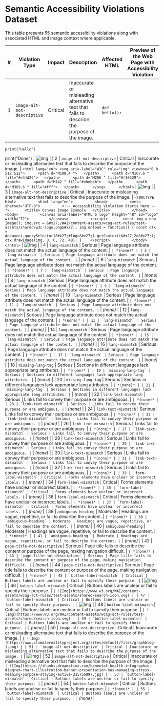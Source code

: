 # Semantic Accessibility Violations Dataset

This table presents 55 semantic accessibility violations along with associated HTML and image context where applicable.

| # | Violation Type | Impact | Description | Affected HTML | Preview of the Web Page with Accessibility Violation |
|---|------------------|--------|-------------|-----------------------------|------------|
| 1 | `image-alt-not-descriptive` | Critical | Inaccurate or misleading alternative text that fails to describe the purpose of the image. | <pre><code>def hello():  
    print("Hello")  

print("Done")</code></pre>  | ![Img](https://www.w3.org/WAI/content-assets/wcag-act-rules/test-assets/shared/w3c-logo.png) |
| 2 | `image-alt-not-descriptive` | Critical | Inaccurate or misleading alternative text that fails to describe the purpose of the image. | ```<html lang="en"> <svg aria-label="W3C" role="img" viewbox="0 0 512 512">      <path d="M108.4 ">   </path>      <path d="M107.6 " fill="#e44d26">   </path>      <path d="M256 " fill="#f16529">   </path>      <path d="M142 " fill="#ebebeb">   </path>      <path d="M369.6 " fill="#fff">   </path>      </svg>      </html>``` | ![Img](https://i.ibb.co/mFYM2Ft/image.png) |
| 3 | `image-alt-not-descriptive` | Critical | Inaccurate or misleading alternative text that fails to describe the purpose of the image. | ```<!DOCTYPE html>          <html lang="en">          <head>          <meta charset="UTF-8">          <!-- Accessibility Violation Starts Here --">       <title> Canvas Image Example   </title>          </head>          <body>          <canvas aria-label="HTML 5 logo" height="48" id="logo" width="72">         </canvas>          <script>       const img = new Image(); img.src = &#x27;/WAI/content-assets/wcag-act-rules/test-assets/shared/w3c-logo.png&#x27;; img.onload = function() { const ctx = document.querySelector(&#x27;#logo&#x27;).getContext(&#x27;2d&#x27;); ctx.drawImage(img, 0, 0, 72, 48); }    </script>          </body>          </html>``` | ![Img](https://i.ibb.co/BPkxx7z/screenshot.png) |
| 4 | `lang-mismatch` | Serious | Page language attribute does not match the actual language of the content. | `` | *(none)* |
| 5 | `lang-mismatch` | Serious | Page language attribute does not match the actual language of the content. | `` | *(none)* |
| 6 | `lang-mismatch` | Serious | Page language attribute does not match the actual language of the content. | `` | *(none)* |
| 7 | `lang-mismatch` | Serious | Page language attribute does not match the actual language of the content. | `` | *(none)* |
| 8 | `lang-mismatch` | Serious | Page language attribute does not match the actual language of the content. | `` | *(none)* |
| 9 | `lang-mismatch` | Serious | Page language attribute does not match the actual language of the content. | `` | *(none)* |
| 10 | `lang-mismatch` | Serious | Page language attribute does not match the actual language of the content. | `` | *(none)* |
| 11 | `lang-mismatch` | Serious | Page language attribute does not match the actual language of the content. | `` | *(none)* |
| 12 | `lang-mismatch` | Serious | Page language attribute does not match the actual language of the content. | `` | *(none)* |
| 13 | `lang-mismatch` | Serious | Page language attribute does not match the actual language of the content. | `` | *(none)* |
| 14 | `lang-mismatch` | Serious | Page language attribute does not match the actual language of the content. | `` | *(none)* |
| 15 | `lang-mismatch` | Serious | Page language attribute does not match the actual language of the content. | `` | *(none)* |
| 16 | `lang-mismatch` | Serious | Page language attribute does not match the actual language of the content. | `` | *(none)* |
| 17 | `lang-mismatch` | Serious | Page language attribute does not match the actual language of the content. | `` | *(none)* |
| 18 | `missing-lang-tag` | Serious | Sections in different languages lack appropriate lang attributes. | `` | *(none)* |
| 19 | `missing-lang-tag` | Serious | Sections in different languages lack appropriate lang attributes. | `` | *(none)* |
| 20 | `missing-lang-tag` | Serious | Sections in different languages lack appropriate lang attributes. | `` | *(none)* |
| 21 | `missing-lang-tag` | Serious | Sections in different languages lack appropriate lang attributes. | `` | *(none)* |
| 22 | `link-text-mismatch` | Serious | Links fail to convey their purpose or are ambiguous. | `` | *(none)* |
| 23 | `link-text-mismatch` | Serious | Links fail to convey their purpose or are ambiguous. | `` | *(none)* |
| 24 | `link-text-mismatch` | Serious | Links fail to convey their purpose or are ambiguous. | `` | *(none)* |
| 25 | `link-text-mismatch` | Serious | Links fail to convey their purpose or are ambiguous. | `` | *(none)* |
| 26 | `link-text-mismatch` | Serious | Links fail to convey their purpose or are ambiguous. | `` | *(none)* |
| 27 | `link-text-mismatch` | Serious | Links fail to convey their purpose or are ambiguous. | `` | *(none)* |
| 28 | `link-text-mismatch` | Serious | Links fail to convey their purpose or are ambiguous. | `` | *(none)* |
| 29 | `link-text-mismatch` | Serious | Links fail to convey their purpose or are ambiguous. | `` | *(none)* |
| 30 | `link-text-mismatch` | Serious | Links fail to convey their purpose or are ambiguous. | `` | *(none)* |
| 31 | `link-text-mismatch` | Serious | Links fail to convey their purpose or are ambiguous. | `` | *(none)* |
| 32 | `link-text-mismatch` | Serious | Links fail to convey their purpose or are ambiguous. | `` | *(none)* |
| 33 | `form-label-mismatch` | Critical | Forms elements have unclear or incorrect labels. | `` | *(none)* |
| 34 | `form-label-mismatch` | Critical | Forms elements have unclear or incorrect labels. | `` | *(none)* |
| 35 | `form-label-mismatch` | Critical | Forms elements have unclear or incorrect labels. | `` | *(none)* |
| 36 | `form-label-mismatch` | Critical | Forms elements have unclear or incorrect labels. | `` | *(none)* |
| 37 | `form-label-mismatch` | Critical | Forms elements have unclear or incorrect labels. | `` | *(none)* |
| 38 | `ambiguous-heading` | Moderate | Headings are vague, repetitive, or fail to describe the content. | `` | *(none)* |
| 39 | `ambiguous-heading` | Moderate | Headings are vague, repetitive, or fail to describe the content. | `` | *(none)* |
| 40 | `ambiguous-heading` | Moderate | Headings are vague, repetitive, or fail to describe the content. | `` | *(none)* |
| 41 | `ambiguous-heading` | Moderate | Headings are vague, repetitive, or fail to describe the content. | `` | *(none)* |
| 42 | `page-title-not-descriptive` | Serious | Page title fails to describe the content or purpose of the page, making navigation difficult. | `` | *(none)* |
| 43 | `page-title-not-descriptive` | Serious | Page title fails to describe the content or purpose of the page, making navigation difficult. | `` | *(none)* |
| 44 | `page-title-not-descriptive` | Serious | Page title fails to describe the content or purpose of the page, making navigation difficult. | `` | *(none)* |
| 45 | `button-label-mismatch` | Critical | Buttons labels are unclear or fail to specify their purpose. | `` | ![Img](https://www.w3.org/WAI/content-assets/wcag-act-rules/test-assets/shared/search-icon.svg) |
| 46 | `button-label-mismatch` | Critical | Buttons labels are unclear or fail to specify their purpose. | `` | ![Img](https://www.w3.org/WAI/content-assets/wcag-act-rules/test-assets/shared/search-icon.svg) |
| 47 | `button-label-mismatch` | Critical | Buttons labels are unclear or fail to specify their purpose. | `` | ![Img](https://www.w3.org/WAI/content-assets/wcag-act-rules/test-assets/shared/search-icon.svg) |
| 48 | `button-label-mismatch` | Critical | Buttons labels are unclear or fail to specify their purpose. | `` | ![Img](https://www.w3.org/WAI/content-assets/wcag-act-rules/test-assets/shared/search-icon.svg) |
| 49 | `button-label-mismatch` | Critical | Buttons labels are unclear or fail to specify their purpose. | `` | *(none)* |
| 50 | `image-alt-not-descriptive` | Critical | Inaccurate or misleading alternative text that fails to describe the purpose of the image. | `` | ![Img](https://www.climaterealityproject.org/sites/default/files/graphblog-1.png) |
| 51 | `image-alt-not-descriptive` | Critical | Inaccurate or misleading alternative text that fails to describe the purpose of the image. | `` | ![Img](https://images.stockcake.com/public/b/7/a/b7a38663-0207-4222-932a-d25a576f5dd7_large/solar-power-generation-stockcake.jpg) |
| 52 | `image-alt-not-descriptive` | Critical | Inaccurate or misleading alternative text that fails to describe the purpose of the image. | `` | ![Img](https://thumbs.dreamstime.com/b/mental-health-infographic-diagram-chart-illustration-banner-presentation-has-managing-stress-meaning-purpose-staying-active-315756097.jpg) |
| 53 | `button-label-mismatch` | Critical | Buttons labels are unclear or fail to specify their purpose. | `` | *(none)* |
| 54 | `button-label-mismatch` | Critical | Buttons labels are unclear or fail to specify their purpose. | `` | *(none)* |
| 55 | `button-label-mismatch` | Critical | Buttons labels are unclear or fail to specify their purpose. | `` | *(none)* |
